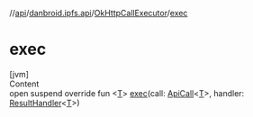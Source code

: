 //[api](../../index.md)/[danbroid.ipfs.api](../index.md)/[OkHttpCallExecutor](index.md)/[exec](exec.md)



# exec  
[jvm]  
Content  
open suspend override fun <[T](exec.md)> [exec](exec.md)(call: [ApiCall](../-api-call/index.md)<[T](exec.md)>, handler: [ResultHandler](../index.md#danbroid.ipfs.api/ResultHandler///PointingToDeclaration/)<[T](exec.md)>)  



